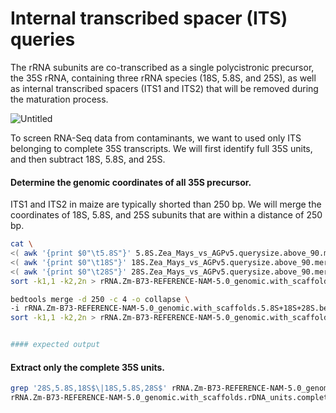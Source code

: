 # Internal transcribed spacer (ITS) queries

The rRNA subunits are co-transcribed as a single polycistronic precursor, the 35S rRNA, containing three rRNA species (18S, 5.8S, and 25S), as well as internal transcribed spacers (ITS1 and ITS2) that will be removed during the maturation process. 

![Untitled](https://github.com/user-attachments/assets/3d6f063c-ef3a-4c6e-83ba-fcd27b9eb754)

To screen RNA-Seq data from contaminants, we want to used only ITS belonging to complete 35S transcripts. We will first identify full 35S units, and then subtract 18S, 5.8S, and 25S.


#### Determine the genomic coordinates of all 35S precursor.

ITS1 and ITS2 in maize are typically shorted than 250 bp.
We will merge the coordinates of 18S, 5.8S, and 25S subunits that are within a distance of 250 bp.

```bash
cat \
<( awk '{print $0"\t5.8S"}' 5.8S.Zea_Mays_vs_AGPv5.querysize.above_90.merged.bed) \
<( awk '{print $0"\t18S"}' 18S.Zea_Mays_vs_AGPv5.querysize.above_90.merged.bed) \
<( awk '{print $0"\t28S"}' 28S.Zea_Mays_vs_AGPv5.querysize.above_90.merged.bed) | cut -f 1-3,7 | \
sort -k1,1 -k2,2n > rRNA.Zm-B73-REFERENCE-NAM-5.0_genomic.with_scaffolds.5.8S+18S+28S.bed

bedtools merge -d 250 -c 4 -o collapse \
-i rRNA.Zm-B73-REFERENCE-NAM-5.0_genomic.with_scaffolds.5.8S+18S+28S.bed | \
sort -k1,1 -k2,2n > rRNA.Zm-B73-REFERENCE-NAM-5.0_genomic.with_scaffolds.rDNA_units.bed


#### expected output


```

#### Extract only the complete 35S  units.

```bash
grep '28S,5.8S,18S$\|18S,5.8S,28S$' rRNA.Zm-B73-REFERENCE-NAM-5.0_genomic.with_scaffolds.rDNA_units.bed > \
rRNA.Zm-B73-REFERENCE-NAM-5.0_genomic.with_scaffolds.rDNA_units.complete.bed
```

